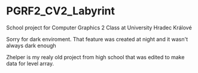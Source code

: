 # PGRF2_CV2_Labyrint
School project for Computer Graphics 2 Class at University Hradec Králové 

Sorry for dark enviroment. That feature was created at night and it wasn't always dark enough


Zhelper is my realy old project from high school that was edited to make data for level array.
